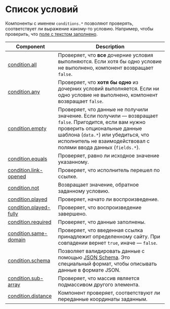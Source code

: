 # Список условий

Компоненты с именем `conditions.*` позволяют проверять, соответствует ли выражение какому-то условию. Например, чтобы проверить, что [поле с текстом заполнено](condition.required.md).

| Component                                           | Description                                                                                                                                                                                                                                         |
| --------------------------------------------------- | --------------------------------------------------------------------------------------------------------------------------------------------------------------------------------------------------------------------------------------------------- |
| [condition.all](condition.all.md)                   | Проверяет, что **все** дочерние условия выполняются. Если хотя бы одно условие не выполнено, компонент возвращает `false`.                                                                                                                          |
| [condition.any](condition.any.md)                   | Проверяет, что **хотя бы одно** из дочерних условий выполняется. Если ни одно условие не выполнено, компонент возвращает `false`.                                                                                                                   |
| [condition.empty](condition.empty.md)               | Проверяет, что данные не получили значение. Если получили — возвращает `false`. Пригодится, если вам нужно проверить опциональные данные шаблона (`data.*`) или убедиться, что исполнитель не взаимодействовал с полями ввода данных (`fields.*`). |
| [condition.equals](condition.equals.md)             | Проверяет, равно ли исходное значение указанному.                                                                                                                                                                                                   |
| [condition.link-opened](condition.link-opened.md)   | Проверяет, что исполнитель перешел по ссылке.                                                                                                                                                                                                      |
| [condition.not](condition.not.md)                   | Возвращает значение, обратное заданному условию.                                                                                                                                                                                                    |
| [condition.played](condition.played.md)             | Проверяет, начато ли воспроизведение.                                                                                                                                                                                                               |
| [condition.played-fully](condition.played-fully.md) | Проверяет, что воспроизведение завершено.                                                                                                                                                                                                           |
| [condition.required](condition.required.md)         | Проверяет, что данные заполнены.                                                                                                                                                                                                                    |
| [condition.same-domain](condition.same-domain.md)   | Проверяет, что введенная ссылка принадлежит определенному сайту. При совпадении вернет `true`, иначе — `false`.                                                                                                                                     |
| [condition.schema](condition.schema.md)             | Позволяет валидировать данные с помощью [JSON Schema](https://json-schema.org/learn/getting-started-step-by-step.html). Это специальный формат, чтобы описывать данные в формате JSON.                                                              |
| [condition.sub-array](condition.sub-array.md)       | Проверяет, что массив является подмассивом другого элемента.                                                                                                                                                                                        |
| [condition.distance](condition.distance.md)         | Компонент проверяет, соответствуют ли переданные координаты заданным.                                                                                                                                                                               |
